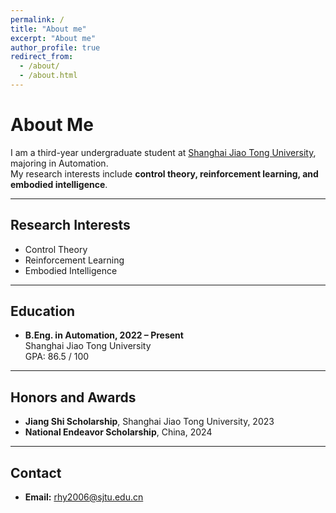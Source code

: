 ```yaml
---
permalink: /
title: "About me"
excerpt: "About me"
author_profile: true
redirect_from:
  - /about/
  - /about.html
---
```

# About Me

I am a third-year undergraduate student at [Shanghai Jiao Tong University](https://en.sjtu.edu.cn/), majoring in Automation.  
My research interests include **control theory, reinforcement learning, and embodied intelligence**.

---

## Research Interests

- Control Theory  
- Reinforcement Learning  
- Embodied Intelligence  

---

## Education

- **B.Eng. in Automation, 2022 – Present**  
  Shanghai Jiao Tong University  
  GPA: 86.5 / 100  

---

## Honors and Awards

- **Jiang Shi Scholarship**, Shanghai Jiao Tong University, 2023  
- **National Endeavor Scholarship**, China, 2024  

---

## Contact

- **Email:** [rhy2006@sjtu.edu.cn](mailto:rhy2006@sjtu.edu.cn)
